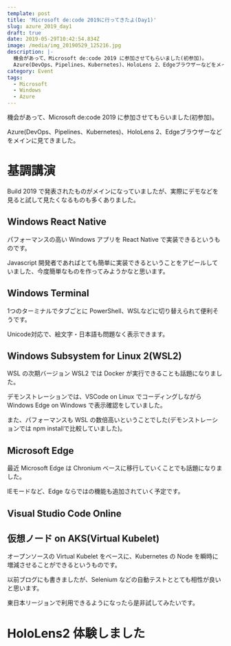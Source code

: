 ```yaml
---
template: post
title: 'Microsoft de:code 2019に行ってきたよ(Day1)'
slug: azure_2019_day1
draft: true
date: 2019-05-29T10:42:54.834Z
image: /media/img_20190529_125216.jpg
description: |-
  機会があって、Microsoft de:code 2019 に参加させてもらいました(初参加)。
  Azure(DevOps、Pipelines、Kubernetes)、HoloLens 2、Edgeブラウザーなどをメインに見てきました。
category: Event
tags:
  - Microsoft
  - Windows
  - Azure
---
```

機会があって、Microsoft de:code 2019 に参加させてもらいました(初参加)。

Azure(DevOps、Pipelines、Kubernetes)、HoloLens 2、Edgeブラウザーなどをメインに見てきました。

# 基調講演

Build 2019 で発表されたものがメインになっていましたが、実際にデモなどを見ると試して見たくなるものも多くありました。

## Windows React Native

パフォーマンスの高い Windows アプリを React Native で実装できるというものです。

Javascript 開発者であればとても簡単に実装できるということをアピールしていました、今度簡単なものを作ってみようかなと思います。

## Windows Terminal

1つのターミナルでタブごとに PowerShell、WSLなどに切り替えられて便利そうです。

Unicode対応で、絵文字・日本語も問題なく表示できます。

## Windows Subsystem for Linux 2(WSL2)

WSL の次期バージョン WSL2 では Docker が実行できることも話題になりました。

デモンストレーションでは、VSCode on Linux でコーディングしながら Windows Edge on Windows で表示確認をしていました。

また、パフォーマンスも WSL の数倍高いということでした(デモンストレーションでは npm installで比較していました)。

## Microsoft Edge

最近 Microsoft Edge は Chronium ベースに移行していくことでも話題になりました。

IEモードなど、Edge ならではの機能も追加されていく予定です。

## Visual Studio Code Online


## 仮想ノード on AKS(Virtual Kubelet)

オープンソースの Virtual Kubelet をベースに、Kubernetes の Node を瞬時に増減させることができるというものです。

以前ブログにも書きましたが、Selenium などの自動テストととても相性が良いと思います。

東日本リージョンで利用できるようになったら是非試してみたいです。

# HoloLens2 体験しました
